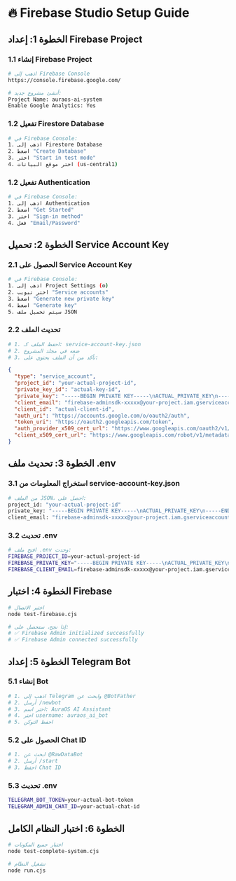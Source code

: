 # 🔥 Firebase Studio Setup Guide

## الخطوة 1: إعداد Firebase Project

### 1.1 إنشاء Firebase Project
```bash
# اذهب إلى Firebase Console
https://console.firebase.google.com/

# أنشئ مشروع جديد:
Project Name: auraos-ai-system
Enable Google Analytics: Yes
```

### 1.2 تفعيل Firestore Database
```bash
# في Firebase Console:
1. اذهب إلى Firestore Database
2. اضغط "Create Database"
3. اختر "Start in test mode"
4. اختر موقع البيانات (us-central1)
```

### 1.2 تفعيل Authentication
```bash
# في Firebase Console:
1. اذهب إلى Authentication
2. اضغط "Get Started"
3. اختر "Sign-in method"
4. فعل "Email/Password"
```

## الخطوة 2: تحميل Service Account Key

### 2.1 الحصول على Service Account Key
```bash
# في Firebase Console:
1. اذهب إلى Project Settings (⚙️)
2. اختر تبويب "Service accounts"
3. اضغط "Generate new private key"
4. اضغط "Generate key"
5. سيتم تحميل ملف JSON
```

### 2.2 تحديث الملف
```bash
# 1. احفظ الملف كـ: service-account-key.json
# 2. ضعه في مجلد المشروع
# 3. تأكد من أن الملف يحتوي على:
```

```json
{
  "type": "service_account",
  "project_id": "your-actual-project-id",
  "private_key_id": "actual-key-id",
  "private_key": "-----BEGIN PRIVATE KEY-----\nACTUAL_PRIVATE_KEY\n-----END PRIVATE KEY-----\n",
  "client_email": "firebase-adminsdk-xxxxx@your-project.iam.gserviceaccount.com",
  "client_id": "actual-client-id",
  "auth_uri": "https://accounts.google.com/o/oauth2/auth",
  "token_uri": "https://oauth2.googleapis.com/token",
  "auth_provider_x509_cert_url": "https://www.googleapis.com/oauth2/v1/certs",
  "client_x509_cert_url": "https://www.googleapis.com/robot/v1/metadata/x509/firebase-adminsdk-xxxxx%40your-project.iam.gserviceaccount.com"
}
```

## الخطوة 3: تحديث ملف .env

### 3.1 استخراج المعلومات من service-account-key.json
```bash
# من الملف JSON، احصل على:
project_id: "your-actual-project-id"
private_key: "-----BEGIN PRIVATE KEY-----\nACTUAL_PRIVATE_KEY\n-----END PRIVATE KEY-----\n"
client_email: "firebase-adminsdk-xxxxx@your-project.iam.gserviceaccount.com"
```

### 3.2 تحديث .env
```bash
# افتح ملف .env وحدث:
FIREBASE_PROJECT_ID=your-actual-project-id
FIREBASE_PRIVATE_KEY="-----BEGIN PRIVATE KEY-----\nACTUAL_PRIVATE_KEY\n-----END PRIVATE KEY-----\n"
FIREBASE_CLIENT_EMAIL=firebase-adminsdk-xxxxx@your-project.iam.gserviceaccount.com
```

## الخطوة 4: اختبار Firebase

```bash
# اختبر الاتصال
node test-firebase.cjs

# إذا نجح، ستحصل على:
# ✅ Firebase Admin initialized successfully
# ✅ Firebase Admin connected successfully
```

## الخطوة 5: إعداد Telegram Bot

### 5.1 إنشاء Bot
```bash
# 1. اذهب إلى Telegram وابحث عن @BotFather
# 2. أرسل /newbot
# 3. اختر اسم: AuraOS AI Assistant
# 4. اختر username: auraos_ai_bot
# 5. احفظ التوكن
```

### 5.2 الحصول على Chat ID
```bash
# 1. ابحث عن @RawDataBot
# 2. أرسل /start
# 3. احفظ Chat ID
```

### 5.3 تحديث .env
```bash
TELEGRAM_BOT_TOKEN=your-actual-bot-token
TELEGRAM_ADMIN_CHAT_ID=your-actual-chat-id
```

## الخطوة 6: اختبار النظام الكامل

```bash
# اختبار جميع المكونات
node test-complete-system.cjs

# تشغيل النظام
node run.cjs
```
